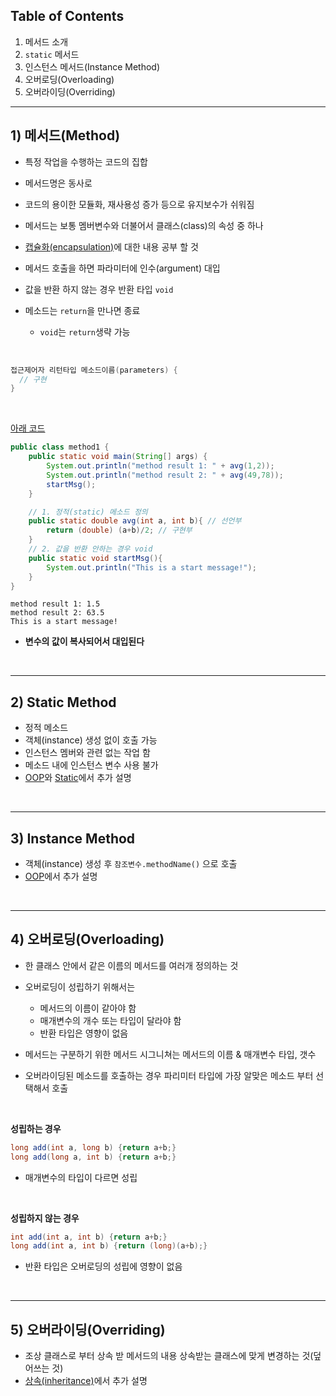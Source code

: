 ## Table of Contents

1. 메서드 소개
2. `static` 메서드
3. 인스턴스 메서드(Instance Method)
4. 오버로딩(Overloading)
5. 오버라이딩(Overriding)

---

## 1) 메서드(Method)

* 특정 작업을 수행하는 코드의 집합
* 메서드명은 동사로
* 코드의 용이한 모듈화, 재사용성 증가 등으로 유지보수가 쉬워짐
* 메서드는 보통 멤버변수와 더불어서 클래스(class)의 속성 중 하나
* [캡슐화(encapsulation)](https://github.com/seungki1011/Data-Engineering/blob/main/java/(011)%20Access%20Modifier/README.md#3-%EC%BA%A1%EC%8A%90%ED%99%94encapsulation)에 대한 내용 공부 할 것
* 메서드 호출을 하면 파라미터에 인수(argument) 대입
* 값을 반환 하지 않는 경우 반환 타입 ```void```



* 메소드는 ```return```을 만나면 종료
  * ```void```는 ```return```생략 가능

<br>


```java
접근제어자 리턴타입 메소드이름(parameters) {
  // 구현
}
```

<br>

[아래 코드](https://github.com/seungki1011/Data-Engineering/blob/main/java/start-java/src/main/java/de/java/method/method1.java)

```java
public class method1 {
    public static void main(String[] args) {
        System.out.println("method result 1: " + avg(1,2));
        System.out.println("method result 2: " + avg(49,78));
        startMsg();
    }

    // 1. 정적(static) 메소드 정의
    public static double avg(int a, int b){ // 선언부
        return (double) (a+b)/2; // 구현부
    }
    // 2. 값을 반환 안하는 경우 void
    public static void startMsg(){
        System.out.println("This is a start message!");
    }
}
```

```
method result 1: 1.5
method result 2: 63.5
This is a start message!
```

* **변수의 값이 복사되어서 대입된다**

<br>

---

## 2) Static Method

* 정적 메소드
* 객체(instance) 생성 없이 호출 가능
* 인스턴스 멤버와 관련 없는 작업 함
* 메소드 내에 인스턴스 변수 사용 불가
* [OOP](https://github.com/seungki1011/Data-Engineering/blob/main/java/notes/(11)%20OOP.md)와 [Static](https://github.com/seungki1011/Data-Engineering/blob/main/java/notes/(15)%20Static.md)에서 추가 설명

<br>

---

## 3) Instance Method

* 객체(instance) 생성 후 ```참조변수.methodName()``` 으로 호출
* [OOP](https://github.com/seungki1011/Data-Engineering/blob/main/java/notes/(11)%20OOP.md)에서 추가 설명

<br>

---

## 4) 오버로딩(Overloading)

* 한 클래스 안에서 같은 이름의 메서드를 여러개 정의하는 것



* 오버로딩이 성립하기 위해서는
  * 메서드의 이름이 같아야 함
  * 매개변수의 개수 또는 타입이 달라야 함
  * 반환 타입은 영향이 없음



* 메서드는 구분하기 위한 메서드 시그니쳐는 메서드의 이름 & 매개변수 타입, 갯수
* 오버라이딩된 메소드를 호출하는 경우 파리미터 타입에 가장 알맞은 메소드 부터 선택해서 호출

<br>

**성립하는 경우**

```java
long add(int a, long b) {return a+b;}
long add(long a, int b) {return a+b;}
```

* 매개변수의 타입이 다르면 성립

<br>

**성립하지 않는 경우**

```java
int add(int a, int b) {return a+b;}
long add(int a, int b) {return (long)(a+b);}
```

* 반환 타입은 오버로딩의 성립에 영향이 없음

<br>

---

## 5) 오버라이딩(Overriding)

* 조상 클래스로 부터 상속 받 메서드의 내용 상속받는 클래스에 맞게 변경하는 것(덮어쓰는 것)
* [상속(inheritance)](https://github.com/seungki1011/Data-Engineering/blob/main/java/notes/(17)%20Inheritance.md)에서 추가 설명
